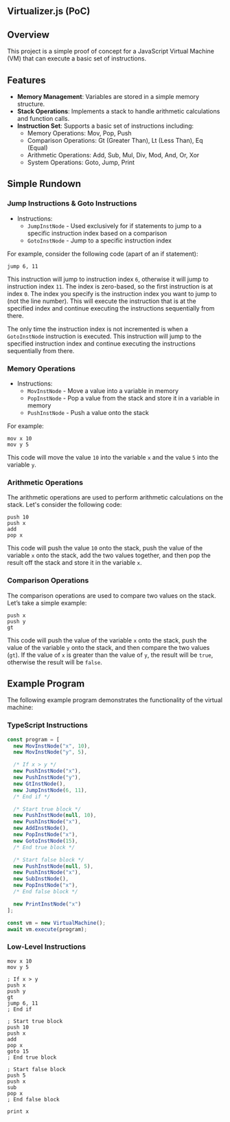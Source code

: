 ## Virtualizer.js (PoC)

## Overview

This project is a simple proof of concept for a JavaScript Virtual Machine (VM) 
that can execute a basic set of instructions.

## Features

- **Memory Management**: Variables are stored in a simple memory structure.
- **Stack Operations**: Implements a stack to handle arithmetic calculations and function calls.
- **Instruction Set**: Supports a basic set of instructions including:
    - Memory Operations: Mov, Pop, Push
    - Comparison Operations: Gt (Greater Than), Lt (Less Than), Eq (Equal)
    - Arithmetic Operations: Add, Sub, Mul, Div, Mod, And, Or, Xor
    - System Operations: Goto, Jump, Print

## Simple Rundown

### Jump Instructions & Goto Instructions

- Instructions:
    - `JumpInstNode` - Used exclusively for if statements to jump to a specific instruction index based on a comparison
    - `GotoInstNode` - Jump to a specific instruction index

For example, consider the following code (apart of an if statement):

```assembly
jump 6, 11
```

This instruction will jump to instruction index `6`, otherwise it will jump to instruction index `11`.
The index is zero-based, so the first instruction is at index `0`. The index you specify is the
instruction index you want to jump to (not the line number). This will execute the instruction
that is at the specified index and continue executing the instructions sequentially from there.

The only time the instruction index is not incremented is when a `GotoInstNode` instruction is executed.
This instruction will jump to the specified instruction index and continue executing the instructions
sequentially from there.

### Memory Operations

- Instructions:
    - `MovInstNode` - Move a value into a variable in memory
    - `PopInstNode` - Pop a value from the stack and store it in a variable in memory
    - `PushInstNode` - Push a value onto the stack

For example:

```assembly
mov x 10
mov y 5
```

This code will move the value `10` into the variable `x` and the value `5` into the variable `y`.

### Arithmetic Operations

The arithmetic operations are used to perform arithmetic calculations on the stack. Let's consider the following code:

```assembly
push 10
push x
add
pop x
```

This code will push the value `10` onto the stack, push the value of the variable `x` onto the stack,
add the two values together, and then pop the result off the stack and store it in the variable `x`.

### Comparison Operations

The comparison operations are used to compare two values on the stack. Let’s take a simple example:

```assembly
push x
push y
gt
```

This code will push the value of the variable `x` onto the stack, push the value of the variable `y` onto the stack,
and then compare the two values (`gt`). If the value of `x` is greater than the value of `y`, the result will be `true`,
otherwise the result will be `false`.

## Example Program

The following example program demonstrates the functionality of the virtual machine:

### TypeScript Instructions
```typescript
const program = [
  new MovInstNode("x", 10),
  new MovInstNode("y", 5),

  /* If x > y */
  new PushInstNode("x"),
  new PushInstNode("y"),
  new GtInstNode(),
  new JumpInstNode(6, 11),
  /* End if */

  /* Start true block */
  new PushInstNode(null, 10),
  new PushInstNode("x"),
  new AddInstNode(),
  new PopInstNode("x"),
  new GotoInstNode(15),
  /* End true block */

  /* Start false block */
  new PushInstNode(null, 5),
  new PushInstNode("x"),
  new SubInstNode(),
  new PopInstNode("x"),
  /* End false block */

  new PrintInstNode("x")
];

const vm = new VirtualMachine();
await vm.execute(program);
```

### Low-Level Instructions

```assembly
mov x 10
mov y 5

; If x > y
push x
push y
gt
jump 6, 11
; End if

; Start true block
push 10
push x
add
pop x
goto 15
; End true block

; Start false block
push 5
push x
sub
pop x
; End false block

print x
```